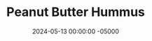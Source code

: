 ---
layout: post
title:  "Peanut Butter Hummus"
date:   2024-05-13 00:00:00 -05000
categories: 
- Recipes
- Sweet Spreads
permalink: /recipes/peanut-butter-hummus
image: /assets/Food/Sweet Spreads/PB Hummus/pb-hummus.jpg
ing: pbhummus-ing
facts: pbhummus-facts
Prep: 5
Rest: 
Cook: 
Source1: 
Source2: 
tags: 
- peanut butter
- peanuts
- dry roasted
- blend
- spread
- chickpeas
- garbanzo beans
- beans
- hummus
- banana
- overripe banana
- ripe banana
- cinnamon
- pb2
- pbfit
- powdered peanut butter
- peanut flour
Description: As someone who is loves hummus and is addicted to peanut butter, this spread should help curb all my peanut butter cravings. It's blended together PB2, chickpeas, and banana, for a delicious peanut flavored spread for my morning yogurt. For the same 32g serving, there is only 1/4 of the calories
Instructions: 
- Drain and rinse a can of chickpeas, and add to a large food processor. Add in the rest of the ingredients, and blend until smooth. Adjust consistency with more or less milk
---